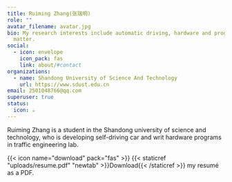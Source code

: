 ```yaml
---
title: Ruiming Zhang(张瑞明)
role: ""
avatar_filename: avatar.jpg
bio: My research interests include automatic driving, hardware and programmable
  matter.
social:
  - icon: envelope
    icon_pack: fas
    link: about/#contact
organizations:
  - name: Shandong University of Science And Technology
    url: https://www.sdust.edu.cn
email: 2501048766@qq.com
superuser: true
status:
  icon: ☕️
---
```

Ruiming Zhang is a student in the Shandong university of science and technology, who is developing self-driving car and writ hardware programs in traffic engineering lab.

{{< icon name="download" pack="fas" >}} {{< staticref "uploads/resume.pdf" "newtab" >}}Download{{< /staticref >}} my resumé as a PDF.